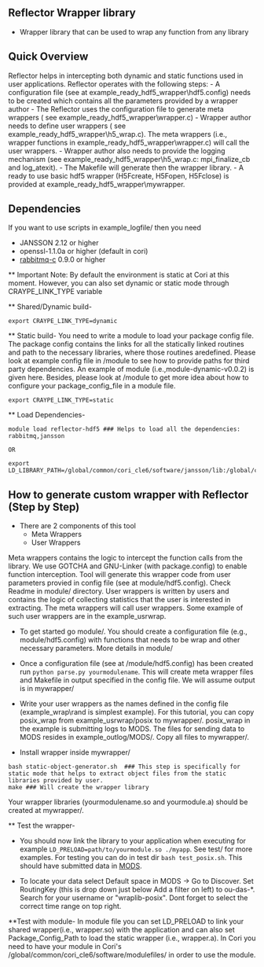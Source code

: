 ## Reflector Wrapper library
* Wrapper library that can be used to wrap any function from any library

## Quick Overview

Reflector helps in intercepting both dynamic and static functions used in user applications. Reflector operates with the following steps:
	- A configuration file (see at example\_ready\_hdf5\_wrapper\hdf5.config) needs to be created which contains all the parameters provided by a wrapper author
	- The Reflector uses the configuration file to generate meta wrappers ( see example\_ready\_hdf5\_wrapper\wrapper.c)
	- Wrapper author needs to define user wrappers ( see example\_ready\_hdf5\_wrapper\h5\_wrap.c). The meta wrappers (i.e., wrapper functions in example\_ready\_hdf5\_wrapper\wrapper.c) will call the user wrappers.
	- Wrapper author also needs to provide the logging mechanism (see example\_ready\_hdf5\_wrapper\h5\_wrap.c: mpi\_finalize\_cb and log\_atexit).
	- The Makefile will generate then the wrapper library.
	- A ready to use basic hdf5 wrapper (H5Fcreate, H5Fopen, H5Fclose) is provided at example\_ready\_hdf5\_wrapper\mywrapper.

## Dependencies

If you want to use scripts in example\_logfile/ then you need

* JANSSON 2.12 or higher
* openssl-1.1.0a or higher (default in cori)
* [rabbitmq-c](https://github.com/alanxz/rabbitmq-c) 0.9.0 or higher 


** Important Note: By default the environment is static at Cori at this moment. However,  you can also set dynamic or static mode through CRAYPE_LINK_TYPE variable

** Shared/Dynamic build-
```
export CRAYPE_LINK_TYPE=dynamic
```

** Static build-
You need to write a module to load your package config file. The package config contains the links for all the statically linked routines and path to the necessary libraries, where those routines aredefined. Please look at example config file in /module to see how to provide paths for third party dependencies. An example of module (i.e.,module-dynamic-v0.0.2) is given here. Besides, please look at /module to get more idea about how to configure your package_config_file in a module file.
```
export CRAYPE_LINK_TYPE=static

```

** Load Dependencies-
```
module load reflector-hdf5 ### Helps to load all the dependencies: rabbitmq,jansson

OR

export LD_LIBRARY_PATH=/global/common/cori_cle6/software/jansson/lib:/global/common/cori_cle6/software/rabbitmq/0.9.0/lib64:$LD_LIBRARY_PATH 
```  

## How to generate custom wrapper with Reflector (Step by Step)
* There are 2 components of this tool
	- Meta Wrappers
	- User Wrappers

Meta wrappers contains the logic to intercept the function calls from the library. We use GOTCHA and GNU-Linker (with package.config) to enable function interception. Tool will generate this wrapper code from user parameters provied in config file (see at module/hdf5.config). Check Readme in module/ directory. User wrappers is written by users and contains the logic of collecting statistics that the user is interested in extracting. The meta wrappers will call user wrappers. Some example of such user wrappers are in the example_usrwrap. 

* To get started go module/. You should create a configuration file (e.g., module/hdf5.config) with functions that needs to be wrap and other necessary parameters. More details in module/

* Once a configuration file (see at /module/hdf5.config) has been created run ``python parse.py yourmodulename``. This will create meta wrapper files and Makefile in output specified in the config file. We will assume output is in mywrapper/ 

* Write your user wrappers as the names defined in the config file (example_wrap\rand is simplest example). For this tutorial, you can copy posix_wrap from example_usrwrap/posix to mywrapper/. posix_wrap in the example is submitting logs to MODS. The files for sending data to MODS resides in example_outlog/MODS/. Copy all files to mywrapper/. 

* Install wrapper inside mywrapper/
```
bash static-object-generator.sh  ### This step is specifically for static mode that helps to extract object files from the static libraries provided by user.
make ### Will create the wrapper library
```

Your wrapper libraries (yourmodulename.so and yourmodule.a) should be created at mywrapper/. 

** Test the wrapper-
* You should now link the library to your application when executing for example `LD_PRELOAD=path/to/yourmodule.so ./myapp`. See test/ for more examples. For testing you can do in test dir `bash test_posix.sh`. This should have submitted data in [MODS](https://kb.nersc.gov). 

* To locate your data select Default space in MODS -> Go to Discover. Set RoutingKey (this is drop down just below Add a filter on left) to ou-das-\*. Search for your username or "wraplib-posix". Dont forget to select the correct time range on top right.

**Test with module- In module file you can set LD_PRELOAD to link your shared wrapper(i.e., wrapper.so) with the application  and can also set Package_Config_Path to load the static wrapper (i.e., wrapper.a). In Cori you need to have your module in Cori's /global/common/cori_cle6/software/modulefiles/ in order to use the module.

